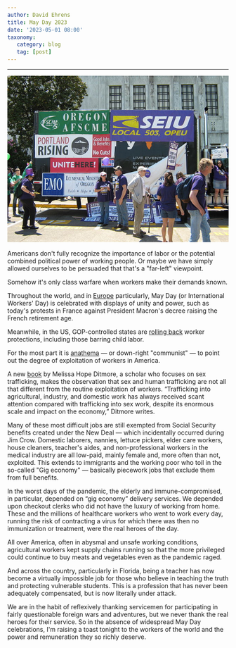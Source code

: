 ```yaml
---
author: David Ehrens
title: May Day 2023
date: '2023-05-01 08:00'
taxonomy:
   category: blog
   tag: [post]
---
```

---
 
![](union-rally.jpg)

Americans don't fully recognize the importance of labor or the potential combined political power of working people. Or maybe we have simply allowed ourselves to be persuaded that that's a "far-left" viewpoint.

Somehow it's only class warfare when workers make their demands known.

Throughout the world, and in [Europe](https://www.britannica.com/topic/May-Day-international-observance) particularly, May Day (or International Workers' Day) is celebrated with displays of unity and power, such as today's protests in France against President Macron's decree raising the French retirement age.

Meanwhile, in the US, GOP-controlled states are [rolling back](https://www.epi.org/publication/child-labor-laws-under-attack/) worker protections, including those barring child labor.

For the most part it is [anathema](https://www.npr.org/2022/04/30/1095729592/what-is-may-day-history) — or down-right "communist" — to point out the degree of exploitation of workers in America.

A new [book](https://www.amazon.com/Unbroken-Chains-Trafficking-American-Economy/dp/0807006777) by Melissa Hope Ditmore, a scholar who focuses on sex trafficking, makes the observation that sex and human trafficking are not all that different from the routine exploitation of workers. “Trafficking into agricultural, industry, and domestic work has always received scant attention compared with trafficking into sex work, despite its enormous scale and impact on the economy,” Ditmore writes.

Many of these most difficult jobs are still exempted from Social Security benefits created under the New Deal — which incidentally occurred during Jim Crow. Domestic laborers, nannies, lettuce pickers, elder care workers, house cleaners, teacher's aides, and non-professional workers in the medical industry are all low-paid, mainly female and, more often than not, exploited. This extends to immigrants and the working poor who toil in the so-called "Gig economy" — basically piecework jobs that exclude them from full benefits.

In the worst days of the pandemic, the elderly and immune-compromised, in particular, depended on “gig economy” delivery services. We depended upon checkout clerks who did not have the luxury of working from home. These and the millions of healthcare workers who went to work every day, running the risk of contracting a virus for which there was then no immunization or treatment, were the real heroes of the day.

All over America, often in abysmal and unsafe working conditions, agricultural workers kept supply chains running so that the more privileged could continue to buy meats and vegetables even as the pandemic raged.

And across the country, particularly in Florida, being a teacher has now become a virtually impossible job for those who believe in teaching the truth and protecting vulnerable students. This is a profession that has never been adequately compensated, but is now literally under attack.

We are in the habit of reflexively thanking servicemen for participating in fairly questionable foreign wars and adventures, but we never thank the real heroes for their service. So in the absence of widespread May Day celebrations, I'm raising a toast tonight to the workers of the world and the power and remuneration they so richly deserve.
